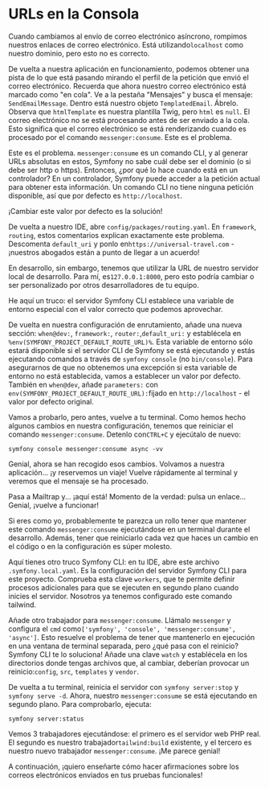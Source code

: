 # URLs en la Consola

Cuando cambiamos al envío de correo electrónico asíncrono, rompimos nuestros enlaces de correo electrónico. Está utilizando`localhost` como nuestro dominio, pero esto no es correcto. 

De vuelta a nuestra aplicación en funcionamiento, podemos obtener una pista de lo que está pasando mirando el perfil de la petición que envió el correo electrónico. Recuerda que ahora nuestro correo electrónico está marcado como "en cola". Ve a la pestaña "Mensajes" y busca el mensaje: `SendEmailMessage`. Dentro está nuestro objeto `TemplatedEmail`. Ábrelo. Observa que `htmlTemplate` es nuestra plantilla Twig, pero `html` es `null`. El correo electrónico no se está procesando antes de ser enviado a la cola. Esto significa que el correo electrónico se está renderizando cuando es procesado por el comando `messenger:consume`. Este es el problema.

Este es el problema. `messenger:consume` es un comando CLI, y al generar URLs absolutas en estos, Symfony no sabe cuál debe ser el dominio (o si debe ser http o https). Entonces, ¿por qué lo hace cuando está en un controlador? En un controlador, Symfony puede acceder a la petición actual para obtener esta información. Un comando CLI no tiene ninguna petición disponible, así que por defecto es `http://localhost`.

¡Cambiar este valor por defecto es la solución!

De vuelta a nuestro IDE, abre `config/packages/routing.yaml`. En `framework`, `routing`, estos comentarios explican exactamente este problema. Descomenta `default_uri` y ponlo en`https://universal-travel.com` - ¡nuestros abogados están a punto de llegar a un acuerdo!

En desarrollo, sin embargo, tenemos que utilizar la URL de nuestro servidor local de desarrollo. Para mí, es`127.0.0.1:8000`, pero esto podría cambiar o ser personalizado por otros desarrolladores de tu equipo.

He aquí un truco: el servidor Symfony CLI establece una variable de entorno especial con el valor correcto que podemos aprovechar.

De vuelta en nuestra configuración de enrutamiento, añade una nueva sección: `when@dev:`, `framework:`, `router:`,`default_uri:` y establécela en `%env(SYMFONY_PROJECT_DEFAULT_ROUTE_URL)%`. Esta variable de entorno sólo estará disponible si el servidor CLI de Symfony se está ejecutando y estás ejecutando comandos a través de `symfony console` (no `bin/console`). Para asegurarnos de que no obtenemos una excepción si esta variable de entorno no está establecida, vamos a establecer un valor por defecto. También en `when@dev`, añade `parameters:` con `env(SYMFONY_PROJECT_DEFAULT_ROUTE_URL):`fijado en `http://localhost` - el valor por defecto original.

Vamos a probarlo, pero antes, vuelve a tu terminal. Como hemos hecho algunos cambios en nuestra configuración, tenemos que reiniciar el comando `messenger:consume`. Detenlo con`CTRL+C` y ejecútalo de nuevo:

```terminal
symfony console messenger:consume async -vv
```

Genial, ahora se han recogido esos cambios. Volvamos a nuestra aplicación... ¡y reservemos un viaje! Vuelve rápidamente al terminal y veremos que el mensaje se ha procesado.

Pasa a Mailtrap y... ¡aquí está! Momento de la verdad: pulsa un enlace... Genial, ¡vuelve a funcionar!

Si eres como yo, probablemente te parezca un rollo tener que mantener este comando `messenger:consume` ejecutándose en un terminal durante el desarrollo. Además, tener que reiniciarlo cada vez que haces un cambio en el código o en la configuración es súper molesto.

Aquí tienes otro truco Symfony CLI: en tu IDE, abre este archivo `.symfony.local.yaml`. Es la configuración del servidor Symfony CLI para este proyecto. Comprueba esta clave `workers`, que te permite definir procesos adicionales para que se ejecuten en segundo plano cuando inicies el servidor. Nosotros ya tenemos configurado este comando tailwind.

Añade otro trabajador para `messenger:consume`. Llámalo `messenger` y configura el `cmd` como`['symfony', 'console', 'messenger:consume', 'async']`. Esto resuelve el problema de tener que mantenerlo en ejecución en una ventana de terminal separada, pero ¿qué pasa con el reinicio? Symfony CLI te lo soluciona! Añade una clave `watch` y establécela en los directorios donde tengas archivos que, al cambiar, deberían provocar un reinicio:`config`, `src`, `templates` y `vendor`.

De vuelta a tu terminal, reinicia el servidor con `symfony server:stop` y `symfony serve -d`. Ahora, nuestro `messenger:consume` se está ejecutando en segundo plano. Para comprobarlo, ejecuta:

```terminal
symfony server:status
```

Vemos 3 trabajadores ejecutándose: el primero es el servidor web PHP real. El segundo es nuestro trabajador`tailwind:build` existente, y el tercero es nuestro nuevo trabajador `messenger:consume`. ¡Me parece genial!

A continuación, ¡quiero enseñarte cómo hacer afirmaciones sobre los correos electrónicos enviados en tus pruebas funcionales!
